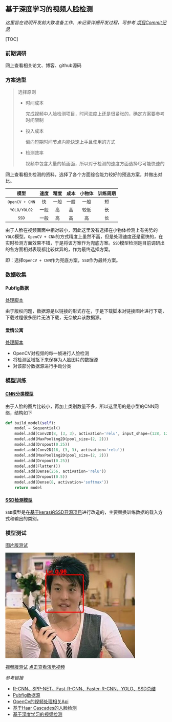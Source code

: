 ## 基于深度学习的视频人脸检测

*这里旨在说明开发前大致准备工作，未记录详细开发过程，可参考 [项目Commit记录](https://github.com/puke3615/VideoHunter/commits/master)*

[TOC]

### 前期调研

网上查看相关论文、博客、github源码

### 方案选型

> 选择原则
>
> - 时间成本
>
>   完成视频中人脸检测项目，时间进度上还是很紧张的，确定方案要参考时间限制
>
> - 投入成本
>
>   偏向短期时间节点内能快速上手且使用的方式
>
> - 检测效率
>
>   视频中包含大量的帧画面，所以对于检测的速度方面选择尽可能快速的

网上查看相关检测的资料，选择了各个方面综合能力较好的预选方案，并做出对比。

|       模型       |  速度  |  精度  |  成本  | 小物体  | 训练周期 |
| :------------: | :--: | :--: | :--: | :--: | :--: |
| `OpenCV + CNN` |  快   |  一般  |  一般  |  一般  |  短   |
|  `YOLO/YOLO2`  |  一般  |  高   |  高   |  较低  |  长   |
|     `SSD`      |  一般  |  高   |  高   |  高   |  长   |

由于人脸在视频画面中相对较小，因此这里没有选择在小物体检测上有劣势的`YOLO`模型。`OpenCV + CNN`的方式精度上虽然不高，但是处理速度还是蛮快的，在实时检测方面效果不错，于是将该方案作为兜底方案。`SSD`模型检测是目前调研出的各方面相对表现都比较优异的，作为最终选择方案。

即：选择`OpenCV + CNN`作为兜底方案，`SSD`作为最终方案。

### 数据收集

#### Pubfig数据

[处理脚本](scripts/pubfig/preprocess.py#L128)

由于版权问题，数据源是以链接的形式存在，于是下载脚本对链接图片进行下载，下载过程很多图片无法下载，无奈放弃该数据源。

#### 爱情公寓

[处理脚本](scripts/video/reader.py#L71)

- OpenCV对视频的每一帧进行人脸检测
- 将检测区域抠下来保存为人脸图片的数据源
- 对该部分数据源进行手动分类

### 模型训练

#### [CNN分类模型](v1/classifier.py#L85)

由于人脸的图片比较小，再加上类别数量不多，所以这里用的是小型的CNN网络，结构如下

```python
def build_model(self):
	model = Sequential()
	model.add(Conv2D(8, (3, 3), activation='relu', input_shape=(128, 128, 3)))
	model.add(MaxPooling2D(pool_size=(2, 2)))
	model.add(Dropout(0.25))
	model.add(Conv2D(16, (3, 3), activation='relu'))
	model.add(MaxPooling2D(pool_size=(2, 2)))
	model.add(Dropout(0.25))
	model.add(Flatten())
	model.add(Dense(256, activation='relu'))
	model.add(Dropout(0.5))
	model.add(Dense(8, activation='softmax'))
	return model
```

#### [SSD检测模型](https://github.com/Machine-Learning-For-Research/ssd_keras)

`SSD`模型是在[基于keras的SSD开源项目](https://github.com/Machine-Learning-For-Research/ssd_keras)进行改造的，主要替换训练数据的载入方式和输出的类别。

### 模型测试

[图片版测试](v1/image.py)

![](doc/images/test2_prediction.jpg)

[视频版测试](v1/video.py)	[点击查看演示视频](https://pan.baidu.com/s/1qYLXruG)





*参考链接*

- [R-CNN、SPP-NET、Fast-R-CNN、Faster-R-CNN、YOLO、SSD总结](http://blog.csdn.net/eli00001/article/details/52292095)
- [Pubfig数据源](http://www.cs.columbia.edu/CAVE/databases/pubfig/)
- [OpenCv的视频处理相关Api](http://opencv-python-tutroals.readthedocs.io/en/latest/py_tutorials/py_gui/py_video_display/py_video_display.html?highlight=videocapture)
- [基于Haar Cascades的人脸检测](http://opencv-python-tutroals.readthedocs.io/en/latest/py_tutorials/py_objdetect/py_face_detection/py_face_detection.html#face-detection)
- [基于深度学习的视频检测](http://blog.csdn.net/relar/article/details/51926078)